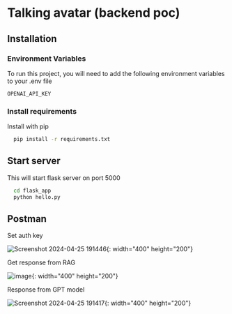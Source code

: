 
# Talking avatar (backend poc)

## Installation


### Environment Variables

To run this project, you will need to add the following environment variables to your .env file

`OPENAI_API_KEY`



### Install requirements

Install with pip

```bash
  pip install -r requirements.txt
```

## Start server   
This will start flask server on port 5000
```bash
  cd flask_app
  python hello.py
```

## Postman

Set auth key

![Screenshot 2024-04-25 191446](https://github.com/ds-parthiv-shah/talking_avatar_poc/assets/117074142/e05077c0-f2c1-448e-bb07-3eb1b60904ae){: width="400" height="200"}

Get response from RAG

![image](https://github.com/ds-parthiv-shah/talking_avatar_poc/assets/117074142/71ea9186-7bde-4e92-b8e0-0e54241d1750){: width="400" height="200"}

Response from GPT model

![Screenshot 2024-04-25 191417](https://github.com/ds-parthiv-shah/talking_avatar_poc/assets/117074142/47951775-183d-4a36-81aa-ff3ad1f37752){: width="400" height="200"}


